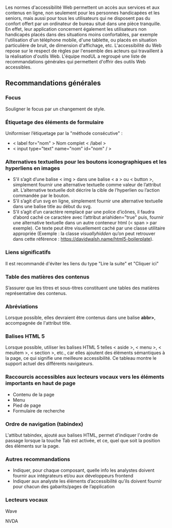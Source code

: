 Les normes d'accessibilité Web permettent un accès aux services et aux contenus en ligne, non seulement pour les personnes handicapées et les seniors, mais aussi pour tous les utilisateurs qui ne disposent pas du confort offert par un ordinateur de bureau situé dans une pièce tranquille. En effet, leur application concernent également les utilisateurs non handicapés placés dans des situations moins confortables, par exemple l'utilisation d'un téléphone mobile, d'une tablette, ou placés en situation particulière de bruit, de dimension d'affichage, etc. L'accessibilité du Web repose sur le respect de règles par l'ensemble des acteurs qui travaillent à la réalisation d'outils Web. L'équipe modUL a regroupé une liste de recommandations générales qui permettent d'offrir des outils Web accessibles.

## Recommandations générales

### Focus
Souligner le focus par un changement de style.

### Étiquetage des éléments de formulaire
Uniformiser l’étiquetage par la "méthode consécutive" :
* &lt; label for="nom" &gt; Nom complet &lt; /label &gt;</li>
* &lt; input type="text" name="nom" id="nom" / &gt;

### Alternatives textuelles pour les boutons iconographiques et les hyperliens en images
* S’il s’agit d’une balise &lt; img &gt; dans une balise &lt; a &gt; ou &lt; button &gt;, simplement fournir une alternative textuelle comme valeur de l’attribut alt. L’alternative textuelle doit décrire la cible de l’hyperlien ou l’action commandée par le bouton.
* S’il s’agit d’un svg en ligne, simplement fournir une alternative textuelle dans une balise title au début du svg.
*  S’il s’agit d’un caractère remplacé par une police d’icônes, il faudra d’abord caché ce caractère avec l’attribut ariahiden="true" puis, fournir une alternative textuelle dans un autre conteneur html (&lt; span &gt;  par exemple). Ce texte peut être visuellement caché par une classe utilitaire appropriée (Exemple : la classe *visuallyhidden* qu’on peut retrouver dans cette référence : <m-link url="https://davidwalsh.name/html5-boilerplate" target="_blank">https://davidwalsh.name/html5-boilerplate</m-link>).

### Liens significatifs
Il est recommandé d'éviter les liens du type "Lire la suite" et "Cliquer ici"

### Table des matières des contenus</h3>
S’assurer que les titres et sous-titres constituent une tables des matières représentative des contenus.

### Abréviations
Lorsque possible, elles devraient être contenus dans une balise **abbr>**, accompagnée de l'attribut title.

### Balises HTML 5
Lorsque possible, utiliser les balises HTML 5 telles &lt; aside &gt;, &lt; menu &gt;, &lt; meuitem &gt;, &lt; section &gt;, etc., car elles ajoutent des éléments sémantiques à la page, ce qui signifie une meilleure accessibilité.  Ce tableau montre le support actuel des différents navigateurs.

### Raccourcis accessibles aux lecteurs vocaux vers les éléments importants en haut de page
* Contenu de la page
* Menu
* Pied de page
* Formulaire de recherche

### Ordre de navigation (tabindex)
L'attibut tabindex, ajouté aux balises HTML, permet d'indiquer l'ordre de passage lorsque la touche Tab est activée, et ce, quel que soit la position des éléments sur la page.

### Autres recommandations
* Indiquer, pour chaque composant, quelle info les analystes doivent fournir aux intégrateurs et/ou aux développeurs frontend
* Indiquer aux analyste les éléments d’accessibilité qu’ils doivent fournir pour chacun des gabarits/pages de l’application

### Lecteurs vocaux
<m-link url="https://chrome.google.com/webstore/detail/wave-evaluation-tool/jbbplnpkjmmeebjpijfedlgcdilocofh" target="_blank" :icon="true">Wave</m-link>

<m-link url="https://www.nvda-fr.org/download/" target="_blank" :icon="true">NVDA</m-link>